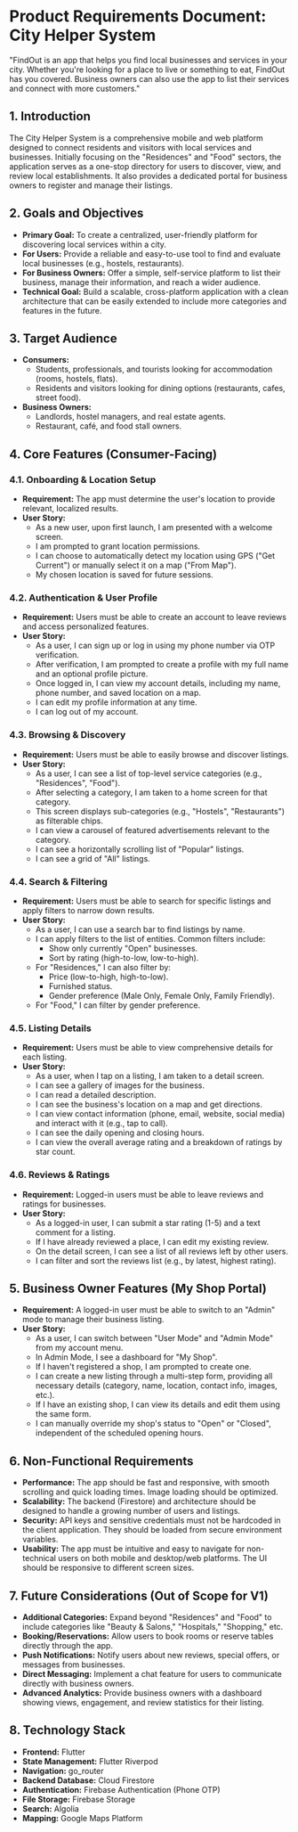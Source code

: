 
# Product Requirements Document: City Helper System

"FindOut is an app that helps you find local businesses and services in your city. Whether you're looking for a place to live or something to eat, FindOut has you covered. Business owners can also use the app to list their services and connect with more customers."

## 1. Introduction

The City Helper System is a comprehensive mobile and web platform designed to connect residents and visitors with local services and businesses. Initially focusing on the "Residences" and "Food" sectors, the application serves as a one-stop directory for users to discover, view, and review local establishments. It also provides a dedicated portal for business owners to register and manage their listings.

## 2. Goals and Objectives

*   **Primary Goal:** To create a centralized, user-friendly platform for discovering local services within a city.
*   **For Users:** Provide a reliable and easy-to-use tool to find and evaluate local businesses (e.g., hostels, restaurants).
*   **For Business Owners:** Offer a simple, self-service platform to list their business, manage their information, and reach a wider audience.
*   **Technical Goal:** Build a scalable, cross-platform application with a clean architecture that can be easily extended to include more categories and features in the future.

## 3. Target Audience

*   **Consumers:**
    *   Students, professionals, and tourists looking for accommodation (rooms, hostels, flats).
    *   Residents and visitors looking for dining options (restaurants, cafes, street food).
*   **Business Owners:**
    *   Landlords, hostel managers, and real estate agents.
    *   Restaurant, café, and food stall owners.

## 4. Core Features (Consumer-Facing)

### 4.1. Onboarding & Location Setup
*   **Requirement:** The app must determine the user's location to provide relevant, localized results.
*   **User Story:**
    *   As a new user, upon first launch, I am presented with a welcome screen.
    *   I am prompted to grant location permissions.
    *   I can choose to automatically detect my location using GPS ("Get Current") or manually select it on a map ("From Map").
    *   My chosen location is saved for future sessions.

### 4.2. Authentication & User Profile
*   **Requirement:** Users must be able to create an account to leave reviews and access personalized features.
*   **User Story:**
    *   As a user, I can sign up or log in using my phone number via OTP verification.
    *   After verification, I am prompted to create a profile with my full name and an optional profile picture.
    *   Once logged in, I can view my account details, including my name, phone number, and saved location on a map.
    *   I can edit my profile information at any time.
    *   I can log out of my account.

### 4.3. Browsing & Discovery
*   **Requirement:** Users must be able to easily browse and discover listings.
*   **User Story:**
    *   As a user, I can see a list of top-level service categories (e.g., "Residences", "Food").
    *   After selecting a category, I am taken to a home screen for that category.
    *   This screen displays sub-categories (e.g., "Hostels", "Restaurants") as filterable chips.
    *   I can view a carousel of featured advertisements relevant to the category.
    *   I can see a horizontally scrolling list of "Popular" listings.
    *   I can see a grid of "All" listings.

### 4.4. Search & Filtering
*   **Requirement:** Users must be able to search for specific listings and apply filters to narrow down results.
*   **User Story:**
    *   As a user, I can use a search bar to find listings by name.
    *   I can apply filters to the list of entities. Common filters include:
        *   Show only currently "Open" businesses.
        *   Sort by rating (high-to-low, low-to-high).
    *   For "Residences," I can also filter by:
        *   Price (low-to-high, high-to-low).
        *   Furnished status.
        *   Gender preference (Male Only, Female Only, Family Friendly).
    *   For "Food," I can filter by gender preference.

### 4.5. Listing Details
*   **Requirement:** Users must be able to view comprehensive details for each listing.
*   **User Story:**
    *   As a user, when I tap on a listing, I am taken to a detail screen.
    *   I can see a gallery of images for the business.
    *   I can read a detailed description.
    *   I can see the business's location on a map and get directions.
    *   I can view contact information (phone, email, website, social media) and interact with it (e.g., tap to call).
    *   I can see the daily opening and closing hours.
    *   I can view the overall average rating and a breakdown of ratings by star count.

### 4.6. Reviews & Ratings
*   **Requirement:** Logged-in users must be able to leave reviews and ratings for businesses.
*   **User Story:**
    *   As a logged-in user, I can submit a star rating (1-5) and a text comment for a listing.
    *   If I have already reviewed a place, I can edit my existing review.
    *   On the detail screen, I can see a list of all reviews left by other users.
    *   I can filter and sort the reviews list (e.g., by latest, highest rating).

## 5. Business Owner Features (My Shop Portal)

*   **Requirement:** A logged-in user must be able to switch to an "Admin" mode to manage their business listing.
*   **User Story:**
    *   As a user, I can switch between "User Mode" and "Admin Mode" from my account menu.
    *   In Admin Mode, I see a dashboard for "My Shop".
    *   If I haven't registered a shop, I am prompted to create one.
    *   I can create a new listing through a multi-step form, providing all necessary details (category, name, location, contact info, images, etc.).
    *   If I have an existing shop, I can view its details and edit them using the same form.
    *   I can manually override my shop's status to "Open" or "Closed", independent of the scheduled opening hours.

## 6. Non-Functional Requirements

*   **Performance:** The app should be fast and responsive, with smooth scrolling and quick loading times. Image loading should be optimized.
*   **Scalability:** The backend (Firestore) and architecture should be designed to handle a growing number of users and listings.
*   **Security:** API keys and sensitive credentials must not be hardcoded in the client application. They should be loaded from secure environment variables.
*   **Usability:** The app must be intuitive and easy to navigate for non-technical users on both mobile and desktop/web platforms. The UI should be responsive to different screen sizes.

## 7. Future Considerations (Out of Scope for V1)

*   **Additional Categories:** Expand beyond "Residences" and "Food" to include categories like "Beauty & Salons," "Hospitals," "Shopping," etc.
*   **Booking/Reservations:** Allow users to book rooms or reserve tables directly through the app.
*   **Push Notifications:** Notify users about new reviews, special offers, or messages from businesses.
*   **Direct Messaging:** Implement a chat feature for users to communicate directly with business owners.
*   **Advanced Analytics:** Provide business owners with a dashboard showing views, engagement, and review statistics for their listing.

## 8. Technology Stack

*   **Frontend:** Flutter
*   **State Management:** Flutter Riverpod
*   **Navigation:** go_router
*   **Backend Database:** Cloud Firestore
*   **Authentication:** Firebase Authentication (Phone OTP)
*   **File Storage:** Firebase Storage
*   **Search:** Algolia
*   **Mapping:** Google Maps Platform
